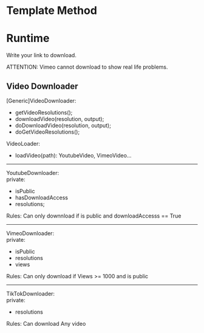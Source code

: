 # Template Method

# Runtime

Write your link to download.

ATTENTION: Vimeo cannot download to show real life problems.

## Video Downloader

[Generic]VideoDownloader:
 - getVideoResolutions();
 - downloadVideo(resolution, output);
 - doDownloadVideo(resolution, output);
 - doGetVideoResolutions();


VideoLoader:
 - loadVideo(path): YoutubeVideo, VimeoVideo...

---

YoutubeDownloader:  
private:
 - isPublic
 - hasDownloadAccess
 - resolutions;

Rules:
Can only downnload if is public and downloadAccesss == True

---
VimeoDownloader:  
private:
 - isPublic
 - resolutions
 - views

Rules:
Can only download if Views >= 1000 and is public 

---

TikTokDownloader:  
private:
 - resolutions

Rules:
Can download Any video

